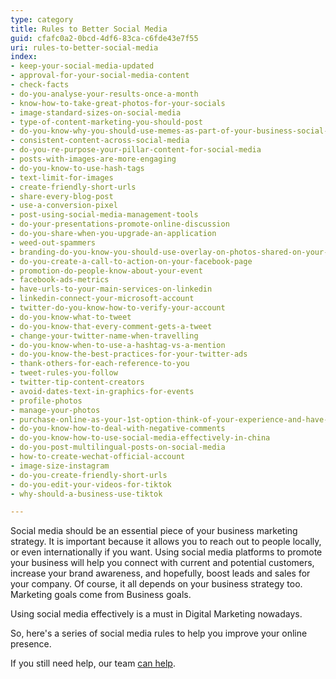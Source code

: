 ```yaml
---
type: category
title: Rules to Better Social Media
guid: cfafc0a2-0bcd-4df6-83ca-c6fde43e7f55
uri: rules-to-better-social-media
index:
- keep-your-social-media-updated
- approval-for-your-social-media-content
- check-facts
- do-you-analyse-your-results-once-a-month
- know-how-to-take-great-photos-for-your-socials
- image-standard-sizes-on-social-media
- type-of-content-marketing-you-should-post
- do-you-know-why-you-should-use-memes-as-part-of-your-business-social-media-content
- consistent-content-across-social-media
- do-you-re-purpose-your-pillar-content-for-social-media
- posts-with-images-are-more-engaging
- do-you-know-to-use-hash-tags
- text-limit-for-images
- create-friendly-short-urls
- share-every-blog-post
- use-a-conversion-pixel
- post-using-social-media-management-tools
- do-your-presentations-promote-online-discussion
- do-you-share-when-you-upgrade-an-application
- weed-out-spammers
- branding-do-you-know-you-should-use-overlay-on-photos-shared-on-your-social-media
- do-you-create-a-call-to-action-on-your-facebook-page
- promotion-do-people-know-about-your-event
- facebook-ads-metrics
- have-urls-to-your-main-services-on-linkedin
- linkedin-connect-your-microsoft-account
- twitter-do-you-know-how-to-verify-your-account
- do-you-know-what-to-tweet
- do-you-know-that-every-comment-gets-a-tweet
- change-your-twitter-name-when-travelling
- do-you-know-when-to-use-a-hashtag-vs-a-mention
- do-you-know-the-best-practices-for-your-twitter-ads
- thank-others-for-each-reference-to-you
- tweet-rules-you-follow
- twitter-tip-content-creators
- avoid-dates-text-in-graphics-for-events
- profile-photos
- manage-your-photos
- purchase-online-as-your-1st-option-think-of-your-experience-and-have-a-voice
- do-you-know-how-to-deal-with-negative-comments
- do-you-know-how-to-use-social-media-effectively-in-china
- do-you-post-multilingual-posts-on-social-media
- how-to-create-wechat-official-account
- image-size-instagram
- do-you-create-friendly-short-urls
- do-you-edit-your-videos-for-tiktok
- why-should-a-business-use-tiktok

---
```


Social media should be an essential piece of your business marketing strategy. It is important because it allows you to reach out to people locally, or even internationally if you want. Using social media platforms to promote your business will help you connect with current and potential customers, increase your brand awareness, and hopefully, boost leads and sales for your company. Of course, it all depends on your business strategy too. Marketing goals come from Business goals.

Using social media effectively is a must in Digital Marketing nowadays.

So, here's a series of social media rules to help you improve your online presence.

If you still need help, our team [can help](https://sswdigital.com/).
